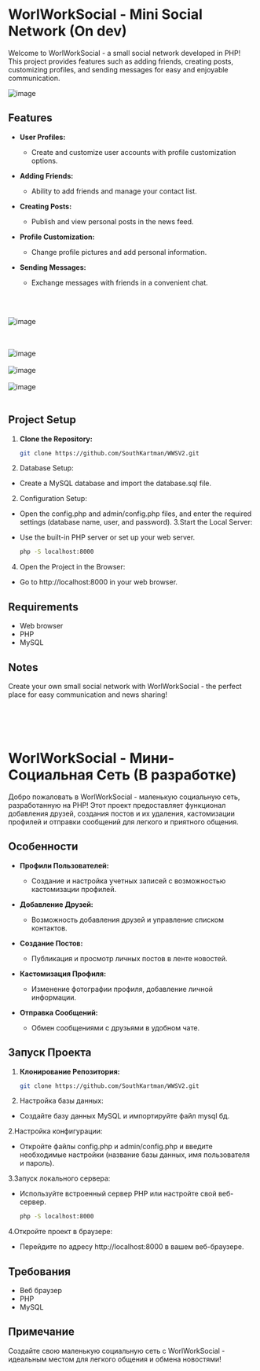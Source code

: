 # WorlWorkSocial - Mini Social Network (On dev)

Welcome to WorlWorkSocial - a small social network developed in PHP! This project provides features such as adding friends, creating posts, customizing profiles, and sending messages for easy and enjoyable communication.

![image](https://github.com/SouthKartman/WWSV2/assets/93534577/aac17d93-b069-42ca-84e7-c6263be2d613)


## Features

- **User Profiles:**
  - Create and customize user accounts with profile customization options.

- **Adding Friends:**
  - Ability to add friends and manage your contact list.

- **Creating Posts:**
  - Publish and view personal posts in the news feed.

- **Profile Customization:**
  - Change profile pictures and add personal information.

- **Sending Messages:**
  - Exchange messages with friends in a convenient chat.
 
<BR><BR>
 
![image](https://github.com/SouthKartman/WWSV2/assets/93534577/91611195-7b0b-4663-92ed-ccc9d08f48cd)

<BR><BR>
![image](https://github.com/SouthKartman/WWSV2/assets/93534577/39968676-66e7-4eac-a555-a2099ba4758e)
<BR><BR>
![image](https://github.com/SouthKartman/WWSV2/assets/93534577/69ba9914-330d-4be1-a28e-b52edad0de1c)
<BR><BR>
![image](https://github.com/SouthKartman/WWSV2/assets/93534577/998259bc-13ad-4cb4-aa46-8ba975b8710a)
<BR><BR>



## Project Setup

1. **Clone the Repository:**
   ```bash
   git clone https://github.com/SouthKartman/WWSV2.git
   
1. Database Setup:
 - Create a MySQL database and import the database.sql file.
2. Configuration Setup:
- Open the config.php and admin/config.php files, and enter the required settings (database name, user, and password).
3.Start the Local Server:

- Use the built-in PHP server or set up your web server.
  ```bash
  php -S localhost:8000


4. Open the Project in the Browser:

- Go to http://localhost:8000 in your web browser.

## Requirements
- Web browser
- PHP
- MySQL

## Notes

Create your own small social network with WorlWorkSocial - the perfect place for easy communication and news sharing!

<br><br><br>

# WorlWorkSocial - Мини-Социальная Сеть (В разработке)

Добро пожаловать в WorlWorkSocial - маленькую социальную сеть, разработанную на PHP! Этот проект предоставляет функционал добавления друзей, создания постов и их удаления, кастомизации профилей и отправки сообщений для легкого и приятного общения.

## Особенности

- **Профили Пользователей:**
  - Создание и настройка учетных записей с возможностью кастомизации профилей.

- **Добавление Друзей:**
  - Возможность добавления друзей и управление списком контактов.

- **Создание Постов:**
  - Публикация и просмотр личных постов в ленте новостей.

- **Кастомизация Профиля:**
  - Изменение фотографии профиля, добавление личной информации.

- **Отправка Сообщений:**
  - Обмен сообщениями с друзьями в удобном чате.

## Запуск Проекта

1. **Клонирование Репозитория:**
   ```bash
   git clone https://github.com/SouthKartman/WWSV2.git

2. Настройка базы данных:

- Создайте базу данных MySQL и импортируйте файл mysql бд.

2.Настройка конфигурации:

- Откройте файлы config.php и admin/config.php и введите необходимые настройки (название базы данных, имя пользователя и пароль).

3.Запуск локального сервера:

- Используйте встроенный сервер PHP или настройте свой веб-сервер.
  ```bash
  php -S localhost:8000
  
4.Откройте проект в браузере:

- Перейдите по адресу http://localhost:8000 в вашем веб-браузере.


## Требования
- Веб браузер
- PHP
- MySQL

 ## Примечание
 Создайте свою маленькую социальную сеть с WorlWorkSocial - идеальным местом для легкого общения и обмена новостями!

